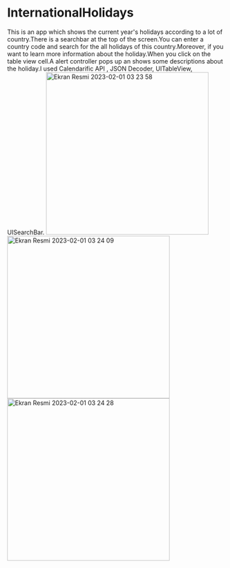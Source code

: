 # InternationalHolidays
This is an app which shows the current year's holidays according to a lot of country.There is a searchbar at the top of the screen.You can enter a country code and search for the all holidays of this country.Moreover, if you want to learn more information about the holiday.When you click on the table view cell.A alert controller pops up an shows some descriptions about the holiday.I used Calendarific API , JSON Decoder, UITableView, UISearchBar.
<img width="376" alt="Ekran Resmi 2023-02-01 03 23 58" src="https://user-images.githubusercontent.com/96320314/215915048-14adfdcc-ff5d-49ea-a973-5132ee996357.png">
<img width="376" alt="Ekran Resmi 2023-02-01 03 24 09" src="https://user-images.githubusercontent.com/96320314/215915055-883026af-ea17-4ed1-a23d-ae7d55ddd007.png">
<img width="376" alt="Ekran Resmi 2023-02-01 03 24 28" src="https://user-images.githubusercontent.com/96320314/215915062-d2f94b9f-dfec-4faf-9918-5d1ddd18d778.png">
